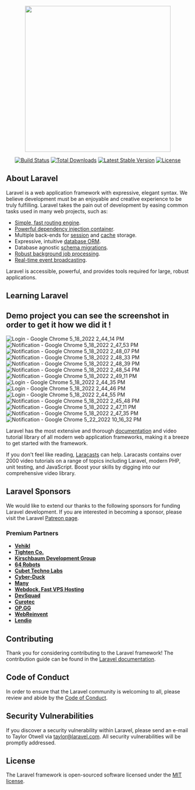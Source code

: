 <p align="center"><a href="https://laravel.com" target="_blank"><img src="https://raw.githubusercontent.com/laravel/art/master/logo-lockup/5%20SVG/2%20CMYK/1%20Full%20Color/laravel-logolockup-cmyk-red.svg" width="400"></a></p>

<p align="center">
<a href="https://travis-ci.org/laravel/framework"><img src="https://travis-ci.org/laravel/framework.svg" alt="Build Status"></a>
<a href="https://packagist.org/packages/laravel/framework"><img src="https://img.shields.io/packagist/dt/laravel/framework" alt="Total Downloads"></a>
<a href="https://packagist.org/packages/laravel/framework"><img src="https://img.shields.io/packagist/v/laravel/framework" alt="Latest Stable Version"></a>
<a href="https://packagist.org/packages/laravel/framework"><img src="https://img.shields.io/packagist/l/laravel/framework" alt="License"></a>
</p>

## About Laravel

Laravel is a web application framework with expressive, elegant syntax. We believe development must be an enjoyable and creative experience to be truly fulfilling. Laravel takes the pain out of development by easing common tasks used in many web projects, such as:

- [Simple, fast routing engine](https://laravel.com/docs/routing).
- [Powerful dependency injection container](https://laravel.com/docs/container).
- Multiple back-ends for [session](https://laravel.com/docs/session) and [cache](https://laravel.com/docs/cache) storage.
- Expressive, intuitive [database ORM](https://laravel.com/docs/eloquent).
- Database agnostic [schema migrations](https://laravel.com/docs/migrations).
- [Robust background job processing](https://laravel.com/docs/queues).
- [Real-time event broadcasting](https://laravel.com/docs/broadcasting).

Laravel is accessible, powerful, and provides tools required for large, robust applications.

## Learning Laravel

## Demo project you can see the screenshot in order to get it how we did it !
![Login - Google Chrome 5_18_2022 2_44_14 PM](https://user-images.githubusercontent.com/90029989/169712050-f14f5e4a-d983-4cb6-b48f-1c2a402ee647.png)
![Notification - Google Chrome 5_18_2022 2_47_53 PM](https://user-images.githubusercontent.com/90029989/169712066-4dbc4233-1665-498a-afbe-7dc5dd22ce2d.png)
![Notification - Google Chrome 5_18_2022 2_48_07 PM](https://user-images.githubusercontent.com/90029989/169712068-532d861a-e1e1-4fa0-9428-8c38debfbecc.png)
![Notification - Google Chrome 5_18_2022 2_48_33 PM](https://user-images.githubusercontent.com/90029989/169712070-e663b0a4-3216-4693-a326-203bd6dfa45e.png)
![Notification - Google Chrome 5_18_2022 2_48_39 PM](https://user-images.githubusercontent.com/90029989/169712071-4b725967-e60a-45fa-bee8-8923aee5af57.png)
![Notification - Google Chrome 5_18_2022 2_48_54 PM](https://user-images.githubusercontent.com/90029989/169712072-1d1ea47c-f6c7-4b7c-805f-059357defe01.png)
![Notification - Google Chrome 5_18_2022 2_49_11 PM](https://user-images.githubusercontent.com/90029989/169712073-eff52c97-3314-44b8-8cbc-d549aa34e268.png)
![Login - Google Chrome 5_18_2022 2_44_35 PM](https://user-images.githubusercontent.com/90029989/169712074-4d500905-bb2f-41ff-8d32-17cd6f56e046.png)
![Login - Google Chrome 5_18_2022 2_44_46 PM](https://user-images.githubusercontent.com/90029989/169712075-f0fae4bd-e4af-493b-bb45-2092f69c4543.png)
![Login - Google Chrome 5_18_2022 2_44_55 PM](https://user-images.githubusercontent.com/90029989/169712076-efaa7c81-9aa9-4f04-bff8-fe9ab911fdbe.png)
![Notification - Google Chrome 5_18_2022 2_45_48 PM](https://user-images.githubusercontent.com/90029989/169712077-f78728f2-3d4d-4623-ad91-d9a2a3d4ef91.png)
![Notification - Google Chrome 5_18_2022 2_47_11 PM](https://user-images.githubusercontent.com/90029989/169712079-32843ad8-eecc-4337-aa65-788c4547ef63.png)
![Notification - Google Chrome 5_18_2022 2_47_35 PM](https://user-images.githubusercontent.com/90029989/169712080-8d33b2cd-5242-4672-8243-8ac7c80cecfc.png)
![Notification - Google Chrome 5_22_2022 10_16_32 PM](https://user-images.githubusercontent.com/90029989/169712113-320347cb-53ed-440f-98a7-71c93b291b31.png)



Laravel has the most extensive and thorough [documentation](https://laravel.com/docs) and video tutorial library of all modern web application frameworks, making it a breeze to get started with the framework.

If you don't feel like reading, [Laracasts](https://laracasts.com) can help. Laracasts contains over 2000 video tutorials on a range of topics including Laravel, modern PHP, unit testing, and JavaScript. Boost your skills by digging into our comprehensive video library.

## Laravel Sponsors

We would like to extend our thanks to the following sponsors for funding Laravel development. If you are interested in becoming a sponsor, please visit the Laravel [Patreon page](https://patreon.com/taylorotwell).

### Premium Partners

- **[Vehikl](https://vehikl.com/)**
- **[Tighten Co.](https://tighten.co)**
- **[Kirschbaum Development Group](https://kirschbaumdevelopment.com)**
- **[64 Robots](https://64robots.com)**
- **[Cubet Techno Labs](https://cubettech.com)**
- **[Cyber-Duck](https://cyber-duck.co.uk)**
- **[Many](https://www.many.co.uk)**
- **[Webdock, Fast VPS Hosting](https://www.webdock.io/en)**
- **[DevSquad](https://devsquad.com)**
- **[Curotec](https://www.curotec.com/services/technologies/laravel/)**
- **[OP.GG](https://op.gg)**
- **[WebReinvent](https://webreinvent.com/?utm_source=laravel&utm_medium=github&utm_campaign=patreon-sponsors)**
- **[Lendio](https://lendio.com)**

## Contributing

Thank you for considering contributing to the Laravel framework! The contribution guide can be found in the [Laravel documentation](https://laravel.com/docs/contributions).

## Code of Conduct

In order to ensure that the Laravel community is welcoming to all, please review and abide by the [Code of Conduct](https://laravel.com/docs/contributions#code-of-conduct).

## Security Vulnerabilities

If you discover a security vulnerability within Laravel, please send an e-mail to Taylor Otwell via [taylor@laravel.com](mailto:taylor@laravel.com). All security vulnerabilities will be promptly addressed.

## License

The Laravel framework is open-sourced software licensed under the [MIT license](https://opensource.org/licenses/MIT).
